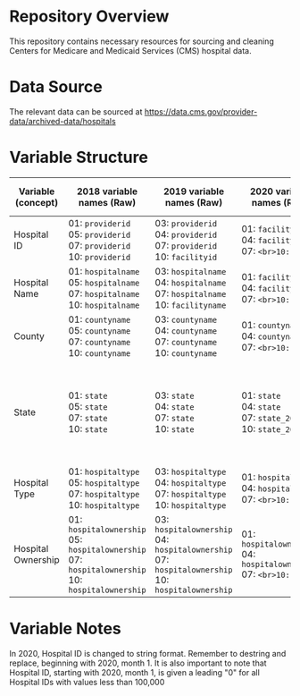 # Repository Overview
This repository contains necessary resources for sourcing and cleaning Centers for Medicare and Medicaid Services (CMS) hospital data. 

# Data Source 
The relevant data can be sourced at https://data.cms.gov/provider-data/archived-data/hospitals

# Variable Structure 
| Variable (concept) | 2018 variable names (Raw)                                            | 2019 variable names (Raw)                                            | 2020 variable names (Raw)                                            | 2021 variable names (Raw)                                                         | 2022 variable names (Raw)                                            | 2023 variable names (Raw)                                                                 | 2024 variable names (Raw)                                            | 2025 variable names (Raw)                         |
|--------------------|-----------------------------------------------------------|-----------------------------------------------------------|-----------------------------------------------------------|-------------------------------------------------------------------------|-----------------------------------------------------------|-------------------------------------------------------------------------------|-----------------------------------------------------------|---------------------------------------|
| Hospital ID        | 01: `providerid`<br>05: `providerid`<br>07: `providerid`<br>10: `providerid` | 03: `providerid`<br>04: `providerid`<br>07: `providerid`<br>10: `facilityid` | 01: `facilityid`<br>04: `facilityid`<br>07: ``<br>10: `` | 01: ``<br>03: ``<br>04: ``<br>07: ``<br>10: `` | 01: ``<br>04: ``<br>07: ``<br>10: `` | 01: ``<br>04: ``<br>07: ``<br>10: ``<br>11: `` | 01: ``<br>04: ``<br>07: ``<br>10: `` | 02: ``<br>04: ``<br>08: `` |
| Hospital Name      | 01: `hospitalname`<br>05: `hospitalname`<br>07: `hospitalname`<br>10: `hospitalname` | 03: `hospitalname`<br>04: `hospitalname`<br>07: `hospitalname`<br>10: `facilityname` | 01: `facilityname`<br>04: `facilityname`<br>07: ``<br>10: `` | 01: ``<br>03: ``<br>04: ``<br>07: ``<br>10: `` | 01: ``<br>04: ``<br>07: ``<br>10: `` | 01: ``<br>04: ``<br>07: ``<br>10: ``<br>11: `` | 01: ``<br>04: ``<br>07: ``<br>10: `` | 02: ``<br>04: ``<br>08: `` |
| County              | 01: `countyname`<br>05: `countyname`<br>07: `countyname`<br>10: `countyname`     | 03: `countyname`<br>04: `countyname`<br>07: `countyname`<br>10: `countyname`     | 01: `countyname`<br>04: `countyname`<br>07: ``<br>10: ``     | 01: ``<br>03: ``<br>04: ``<br>07: ``<br>10: ``     | 01: ``<br>04: ``<br>07: ``<br>10: ``     | 01: ``<br>04: ``<br>07: ``<br>10: ``<br>11: ``     | 01: ``<br>04: ``<br>07: ``<br>10: ``     | 02: ``<br>04: ``<br>08: `` |
| State              | 01: `state`<br>05: `state`<br>07: `state`<br>10: `state`     | 03: `state`<br>04: `state`<br>07: `state`<br>10: `state`     | 01: `state`<br>04: `state`<br>07: `state_2020_07`<br>10: `state_2020_10`     | 01: `state_2021_01`<br>03: `state_2021_03`<br>04: `state_2021_04`<br>07: `state_2021_07`<br>10: `state_2021_10`     | 01: `state_2022_01`<br>04: `state_2022_04`<br>07: `state_2022_07`<br>10: `state_2022_10`     | 01: `state_2023_01`<br>04: `state_2023_04`<br>07: `state_2023_07`<br>10: `state_2023_10`<br>11: `state_2023_11`     | 01: `state_2024_01`<br>04: `state_2024_04`<br>07: `state_2024_07`<br>10: `state_2024_10`     | 02: `state_2025_02`<br>04: `state_2025_04`<br>08: `state_2025_08` |
| Hospital Type              | 01: `hospitaltype`<br>05: `hospitaltype`<br>07: `hospitaltype`<br>10: `hospitaltype`     | 03: `hospitaltype`<br>04: `hospitaltype`<br>07: `hospitaltype`<br>10: `hospitaltype`     | 01: `hospitaltype`<br>04: `hospitaltype`<br>07: ``<br>10: ``     | 01: ``<br>03: ``<br>04: ``<br>07: ``<br>10: ``     | 01: ``<br>04: ``<br>07: ``<br>10: ``     | 01: ``<br>04: ``<br>07: ``<br>10: ``<br>11: ``     | 01: ``<br>04: ``<br>07: ``<br>10: ``     | 02: ``<br>04: ``<br>08: `` |
| Hospital Ownership             | 01: `hospitalownership`<br>05: `hospitalownership`<br>07: `hospitalownership`<br>10: `hospitalownership`     | 03: `hospitalownership`<br>04: `hospitalownership`<br>07: `hospitalownership`<br>10: `hospitalownership`     | 01: `hospitalownership`<br>04: `hospitalownership`<br>07: ``<br>10: ``     | 01: ``<br>03: ``<br>04: ``<br>07: ``<br>10: ``     | 01: ``<br>04: ``<br>07: ``<br>10: ``     | 01: ``<br>04: ``<br>07: ``<br>10: ``<br>11: ``     | 01: ``<br>04: ``<br>07: ``<br>10: ``     | 02: ``<br>04: ``<br>08: `` |

# Variable Notes
In 2020, Hospital ID is changed to string format. Remember to destring and replace, beginning with 2020, month 1. It is also important to note that Hospital ID, starting with 2020, month 1, is given a leading "0" for all Hospital IDs with values less than 100,000